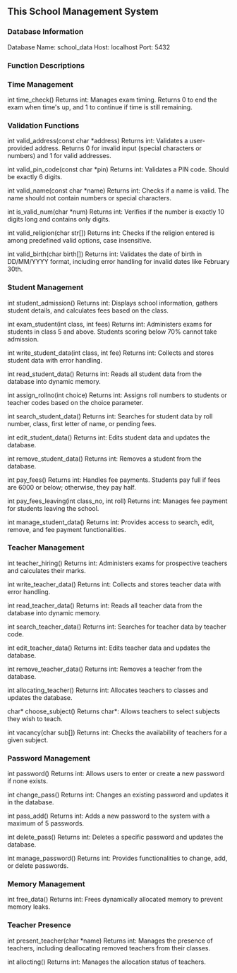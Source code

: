 ## This School Management System

### Database Information
Database Name: school_data
Host: localhost
Port: 5432


### Function Descriptions

### Time Management
int time_check()
Returns int: Manages exam timing. Returns 0 to end the exam when time's up, and 1 to continue if time is still remaining.

### Validation Functions

int valid_address(const char *address)
Returns int: Validates a user-provided address. Returns 0 for invalid input (special characters or numbers) and 1 for valid addresses.

int valid_pin_code(const char *pin)
Returns int: Validates a PIN code. Should be exactly 6 digits.

int valid_name(const char *name)
Returns int: Checks if a name is valid. The name should not contain numbers or special characters.

int is_valid_num(char *num)
Returns int: Verifies if the number is exactly 10 digits long and contains only digits.

int valid_religion(char str[])
Returns int: Checks if the religion entered is among predefined valid options, case insensitive.

int valid_birth(char birth[])
Returns int: Validates the date of birth in DD/MM/YYYY format, including error handling for invalid dates like February 30th.


### Student Management

int student_admission()
Returns int: Displays school information, gathers student details, and calculates fees based on the class.

int exam_student(int class, int fees)
Returns int: Administers exams for students in class 5 and above. Students scoring below 70% cannot take admission.

int write_student_data(int class, int fee)
Returns int: Collects and stores student data with error handling.

int read_student_data()
Returns int: Reads all student data from the database into dynamic memory.

int assign_rollno(int choice)
Returns int: Assigns roll numbers to students or teacher codes based on the choice parameter.

int search_student_data()
Returns int: Searches for student data by roll number, class, first letter of name, or pending fees.

int edit_student_data()
Returns int: Edits student data and updates the database.

int remove_student_data()
Returns int: Removes a student from the database.

int pay_fees()
Returns int: Handles fee payments. Students pay full if fees are 6000 or below; otherwise, they pay half.

int pay_fees_leaving(int class_no, int roll)
Returns int: Manages fee payment for students leaving the school.

int manage_student_data()
Returns int: Provides access to search, edit, remove, and fee payment functionalities.


### Teacher Management

int teacher_hiring()
Returns int: Administers exams for prospective teachers and calculates their marks.

int write_teacher_data()
Returns int: Collects and stores teacher data with error handling.

int read_teacher_data()
Returns int: Reads all teacher data from the database into dynamic memory.

int search_teacher_data()
Returns int: Searches for teacher data by teacher code.

int edit_teacher_data()
Returns int: Edits teacher data and updates the database.

int remove_teacher_data()
Returns int: Removes a teacher from the database.

int allocating_teacher()
Returns int: Allocates teachers to classes and updates the database.

char* choose_subject()
Returns char*: Allows teachers to select subjects they wish to teach.

int vacancy(char sub[])
Returns int: Checks the availability of teachers for a given subject.

### Password Management

int password()
Returns int: Allows users to enter or create a new password if none exists.

int change_pass()
Returns int: Changes an existing password and updates it in the database.

int pass_add()
Returns int: Adds a new password to the system with a maximum of 5 passwords.

int delete_pass()
Returns int: Deletes a specific password and updates the database.

int manage_password()
Returns int: Provides functionalities to change, add, or delete passwords.

### Memory Management

int free_data()
Returns int: Frees dynamically allocated memory to prevent memory leaks.

### Teacher Presence

int present_teacher(char *name)
Returns int: Manages the presence of teachers, including deallocating removed teachers from their classes.

int allocting()
Returns int: Manages the allocation status of teachers.
